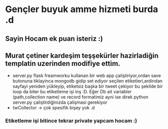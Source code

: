 # Gençler buyuk amme hizmeti  burda .d
## Sayin Hocam  ek puan  isteriz  :)
## Murat çetiner kardeşim teşşekürler hazirladiğin templatin uzerinden modifiye ettim.


* server.py flask  freamworku kullanan bir web app çaliştiriyor,ordan save butonuna tiklayinca mongodb gidip set ediyor seçilen etiketleri,ardindan sayfayi yeniden yükleyip, etiketsiz başka bir tweet çekiyor bu şekilde bir loop da  biter bu etiketleme işi inş :D.   Eğer Db ait variabler (path,collection name) ve  record formatimiz ayni ise direk python server.py çaliştirdiğinizda çalişmasi gerekiyor
* twCollector -> çok spesifik bişey yok .d





### Etiketleme işi bitince tekrar private yapcam hocam :)

